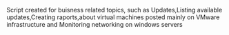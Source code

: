 Script created for buisness related topics, such as Updates,Listing available updates,Creating raports,about virtual machines posted mainly on VMware infrastructure and Monitoring networking on windows servers 

